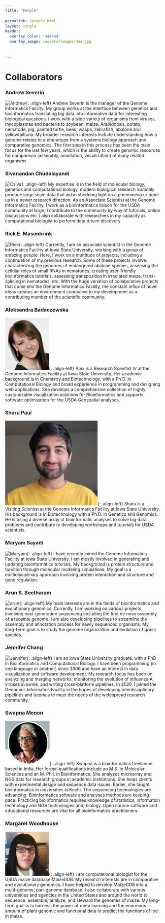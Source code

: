 ```yaml
---
title: "People"

permalink: /people.html
layout: single
header:
  overlay_color: "444444"
  overlay_image: /assets/images/dna.jpg


---
```


# Collaborators



### Andrew Severin

![Andrew](../assets/images/people/Andrew.png){: .align-left}
Andrew Severin is the manager of the Genome Informatics Facility. My group works at the interface between genetics and bioinformatics translating big data into informative data for interesting biological questions. I work with a wide variety of organisms from viruses, mycoplasmas and bacteria to soybean, maize, Arabidopsis, potato, nematode, pig, painted turtle, bees, wasps, zebrafish, abalone and yellowtailtuna. My broader research interests include understanding how a genome relates to a phenotype from a systems biology approach and comparative genomics.  The first step in this process has been the main focus for the last few years, which is the ability to create genomic resources for comparison (assembly, annotation, visualization) of many related organisms


### Sivanandan Chudalayandi

![Csiva](../assets/images/people/Csiva.jpg){: .align-left}
My expertise is in the field of molecular biology, genetics and computational biology, modern biological research routinely produce large scale data that aid in shedding light on a phenomena or point us in a newer research direction. As an Associate Scientist at the Genome Informatics Facility, I work as a bioinformatics liaison for the USDA community at large, I contribute to the community by way of tutorials, online discussions etc. I also collaborate with researchers in my capacity as computational biologist to perform data driven discovery.

### Rick E. Masonbrink
![Rick](../assets/images/people/Rick.jpg){: .align-left}
Currently, I am an associate scientist in the Genome Informatics Facility at Iowa State University, working with a group of amazing people. Here, I work on a multitude of projects, including a continuation of my previous research. Some of these projects involve:  characterizing the genomes of endangered abalone species, assessing the cellular roles of small RNAs in nematodes, creating user-friendly bioinformatics tutorials, assessing transposition in irradiated maize, trans-splicing in nematodes, etc.  With the huge variation of collaborative projects that come into the Genome Informatics Facility, the constant influx of novel ideas creates an environment conducive to my development as a contributing member of the scientific community.

### Aleksandra Badaczewska
![Alex](../assets/images/people/Alex.png){: .align-left}
Alex is a Research Scientist IV at the Genome Informatics Facility at Iowa State University. Her academic background is in Chemistry and Biotechnology, with a Ph.D. in Computational Biology and broad experience in programming and designing web applications. She develops a comprehensive collection of highly customizable visualization solutions for Bioinformatics and supports software optimization for the USDA Geospatial analyses.
<br>

### Sharu Paul

![Sharu](../assets/images/people/Sharu.jpg){: .align-left}
Sharu is a Visiting Scientist at the Genome Informatics Facility at Iowa State University. His background is in Biotechnology with a Ph.D. in Genetics and Genomics. He is using a diverse array of bioinformatic analyses to solve big data problems and contribute to developing workshops and tutorials for USDA scientists.

### Maryam Sayadi
![Maryam](../assets/images/people/Maryam.jpg){: .align-left}
I have recently joined the Genome Informatics Facility at Iowa State University. I am mostly involved in generating and updating bioinformatics tutorials. My background is protein structure and function through molecular modeling simulations. My goal is a multidisciplinary approach involving protein interaction and structure and gene regulation.


### Arun S. Seetharam
![arun](../assets/images/people/Arun.jpg){: .align-left}
My main interests are in the fields of bioinformatics and evolutionary genomics. Currently, I am working on various projects involving next-generation sequencing including the first de novo assembly of a teosinte genome. I am also developing pipelines to streamline the assembly and annotation process for newly sequenced organisms. My long-term goal is to study the genome organization and evolution of grass species.

### Jennifer Chang
![Jennifer](../assets/images/people/JenChangsm.png){: .align-left}
I am an Iowa State University graduate, with a PhD in Bioinformatics and Computational Biology. I have been programming (in one language or another) since 2006 and have an interest in data visualization and software development. My research focus has been on analyzing and merging networks, monitoring the evolution of influenza A viruses in swine, and writing cross-platform pipelines. In 2020, I joined the Genomics Informatics Facility in the hopes of developing interdisciplinary pipelines and tutorials to meet the needs of the widespread research community.


### Swapna Menon

![Swapna](../assets/images/people/SwapnaMenon.png){: .align-left}
Swapna is a bioinformatics freelancer based in India. Her formal qualifications include an M.S. in Molecular Sciences and an M. Phil. in Bioinformatics. She analyzes microarray and NGS data for research groups in academic institutions. She helps clients with experimental design and sequence data issues. Earlier, she taught bioinformatics in universities in Kochi. The sequencing technologies are advancing. Bioinformatics software and analyses methods are keeping pace. Practicing bioinformatics requires knowledge of statistics, information technology and NGS technologies and, biology. Open source software and educational resources are vital for all bioinformatics practitioners.


### Margaret Woodhouse

![maggie](../assets/images/people/maggie.jpg){: .align-left}
I am computational biologist for the USDA maize database MaizeGDB. My research interests are in comparative and evolutionary genomics. I have helped to develop MaizeGDB into a multi-genome, pan-genome database.  I also collaborate with various universities and agencies in the United States and around the world to sequence, assemble, analyze, and steward the genomes of maize. My long-term goal is to harness the power of deep learning and the enormous amount of plant genomic and functional data to predict the functions of loci in maize.
